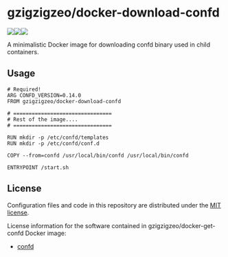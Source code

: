 gzigzigzeo/docker-download-confd
================================

[![](https://images.microbadger.com/badges/version/gzigzigzeo/docker-download-confd.svg)](https://microbadger.com/images/gzigzigzeo/docker-download-confd)[![](https://images.microbadger.com/badges/image/gzigzigzeo/docker-download-confd.svg)](https://microbadger.com/images/gzigzigzeo/docker-download-confd)[![](https://images.microbadger.com/badges/commit/gzigzigzeo/docker-download-confd.svg)](https://microbadger.com/images/gzigzigzeo/docker-download-confd)

A minimalistic Docker image for downloading confd binary used in child containers.

Usage
-----

```
# Required!
ARG CONFD_VERSION=0.14.0
FROM gzigzigzeo/docker-download-confd

# ================================
# Rest of the image....
# ================================

RUN mkdir -p /etc/confd/templates
RUN mkdir -p /etc/confd/conf.d

COPY --from=confd /usr/local/bin/confd /usr/local/bin/confd

ENTRYPOINT /start.sh
```

License
-------

Configuration files and code in this repository are distributed under the
[MIT license](LICENSE).

License information for the software contained in gzigzigzeo/docker-get-confd
Docker image:

* [confd](https://github.com/kelseyhightower/confd/blob/master/LICENSE)
